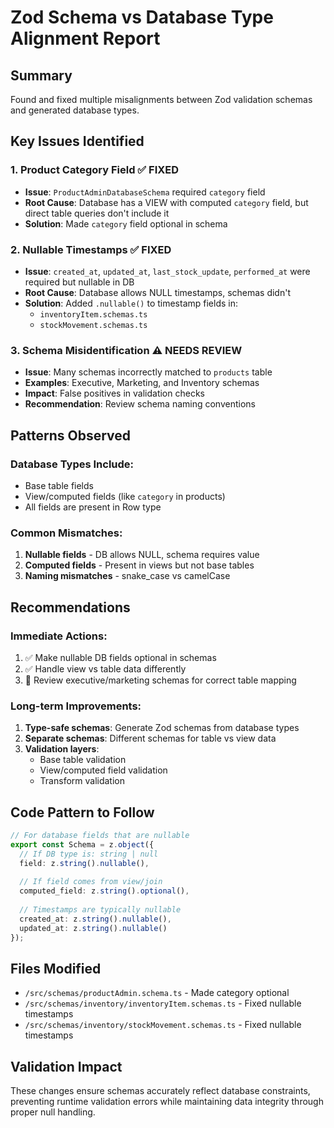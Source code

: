 # Zod Schema vs Database Type Alignment Report

## Summary
Found and fixed multiple misalignments between Zod validation schemas and generated database types.

## Key Issues Identified

### 1. **Product Category Field** ✅ FIXED
- **Issue**: `ProductAdminDatabaseSchema` required `category` field
- **Root Cause**: Database has a VIEW with computed `category` field, but direct table queries don't include it
- **Solution**: Made `category` field optional in schema

### 2. **Nullable Timestamps** ✅ FIXED  
- **Issue**: `created_at`, `updated_at`, `last_stock_update`, `performed_at` were required but nullable in DB
- **Root Cause**: Database allows NULL timestamps, schemas didn't
- **Solution**: Added `.nullable()` to timestamp fields in:
  - `inventoryItem.schemas.ts`
  - `stockMovement.schemas.ts`

### 3. **Schema Misidentification** ⚠️ NEEDS REVIEW
- **Issue**: Many schemas incorrectly matched to `products` table
- **Examples**: Executive, Marketing, and Inventory schemas
- **Impact**: False positives in validation checks
- **Recommendation**: Review schema naming conventions

## Patterns Observed

### Database Types Include:
- Base table fields
- View/computed fields (like `category` in products)
- All fields are present in Row type

### Common Mismatches:
1. **Nullable fields** - DB allows NULL, schema requires value
2. **Computed fields** - Present in views but not base tables
3. **Naming mismatches** - snake_case vs camelCase

## Recommendations

### Immediate Actions:
1. ✅ Make nullable DB fields optional in schemas
2. ✅ Handle view vs table data differently
3. 🔄 Review executive/marketing schemas for correct table mapping

### Long-term Improvements:
1. **Type-safe schemas**: Generate Zod schemas from database types
2. **Separate schemas**: Different schemas for table vs view data
3. **Validation layers**: 
   - Base table validation
   - View/computed field validation
   - Transform validation

## Code Pattern to Follow

```typescript
// For database fields that are nullable
export const Schema = z.object({
  // If DB type is: string | null
  field: z.string().nullable(),
  
  // If field comes from view/join
  computed_field: z.string().optional(),
  
  // Timestamps are typically nullable
  created_at: z.string().nullable(),
  updated_at: z.string().nullable()
});
```

## Files Modified
- `/src/schemas/productAdmin.schema.ts` - Made category optional
- `/src/schemas/inventory/inventoryItem.schemas.ts` - Fixed nullable timestamps
- `/src/schemas/inventory/stockMovement.schemas.ts` - Fixed nullable timestamps

## Validation Impact
These changes ensure schemas accurately reflect database constraints, preventing runtime validation errors while maintaining data integrity through proper null handling.